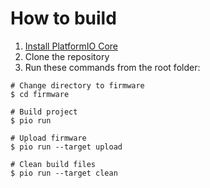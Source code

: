 How to build
=====================================

1. [Install PlatformIO Core](https://docs.platformio.org/page/core.html)
2. Clone the repository
3. Run these commands from the root folder:

```shell
# Change directory to firmware
$ cd firmware

# Build project
$ pio run

# Upload firmware
$ pio run --target upload

# Clean build files
$ pio run --target clean
```